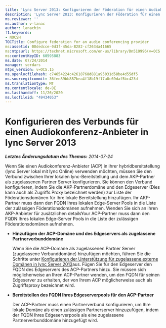 ```yaml
---
title: 'Lync Server 2013: Konfigurieren der Föderation für einen Audiokonferenz-Anbieter'
description: 'Lync Server 2013: Konfigurieren der Föderation für einen Audiokonferenz-Anbieter.'
ms.reviewer: ''
ms.author: v-lanac
author: lanachin
f1.keywords:
- NOCSH
TOCTitle: Configure federation for an audio conferencing provider
ms:assetid: 08dedcce-0d3f-45da-8282-cf2634a41665
ms:mtpsurl: https://technet.microsoft.com/en-us/library/Dn510996(v=OCS.15)
ms:contentKeyID: 60595883
ms.date: 07/24/2014
manager: serdars
mtps_version: v=OCS.15
ms.openlocfilehash: c74654224c42618768d881a95031d58be4d55df5
ms.sourcegitcommit: 36fee89bb887bea4f18b19f17a8c69daf5bc423d
ms.translationtype: MT
ms.contentlocale: de-DE
ms.lasthandoff: 11/26/2020
ms.locfileid: "49434053"
---
```

# <a name="configure-federation-for-an-audio-conferencing-provider-in-lync-server-2013"></a>Konfigurieren des Verbunds für einen Audiokonferenz-Anbieter in lync Server 2013

<div data-xmlns="http://www.w3.org/1999/xhtml">

<div class="topic" data-xmlns="http://www.w3.org/1999/xhtml" data-msxsl="urn:schemas-microsoft-com:xslt" data-cs="https://msdn.microsoft.com/">

<div data-asp="https://msdn2.microsoft.com/asp">



</div>

<div id="mainSection">

<div id="mainBody">

<span> </span>

_**Letztes Änderungsdatum des Themas:** 2014-07-24_

Wenn Sie einen Audiokonferenz-Anbieter (ACP) in ihrer hybridbereitstellung (lync Server lokal mit lync Online) verwenden möchten, müssen Sie den Verbund zwischen Ihrer lokalen lync-Bereitstellung und dem AKP-Partner als zugelassenen Partner Server konfigurieren. Sie können den Verbund konfigurieren, indem Sie die AKP-Partnerdomäne und den Edgeserver (Dies kann auch als Zugriffs Proxy bezeichnet werden) zur Liste der Föderationsdomänen für Ihre lokale Bereitstellung hinzufügen. Ihr AKP-Partner muss dann den FQDN Ihres lokalen Edge-Server Pools in die Liste der zulässigen Föderationsdomänen aufnehmen. Wenden Sie sich an ihren AKP-Anbieter für zusätzlichen detailsYour ACP-Partner muss dann den FQDN Ihres lokalen Edge-Server Pools in die Liste der zulässigen Föderationsdomänen aufnehmen.

  - **Hinzufügen der ACP-Domäne und des Edgeservers als zugelassene Partnerverbunddomäne**
    
    Wenn Sie die ACP-Domäne als zugelassenen Partner Server (zugelassene Verbunddomäne) hinzufügen möchten, führen Sie die Schritte unter [Konfigurieren der Unterstützung für zugelassene externe Domänen in lync Server 2013](lync-server-2013-configure-support-for-allowed-external-domains.md)aus. Fügen Sie für den Edgeserver den FQDN des Edgeservers des ACP-Partners hinzu. Sie müssen sich möglicherweise an Ihren ACP-Partner wenden, um den FQDN für seinen Edgeserver zu erhalten, der von Ihrem ACP möglicherweise auch als Zugriffsproxy bezeichnet wird.

  - **Bereitstellen des FQDN Ihres Edgeserverpools für den ACP-Partner**
    
    Der ACP-Partner muss einen Partnerverbund konfigurieren, um Ihre lokale Domäne als einen zulässigen Partnerserver hinzuzufügen, indem der FQDN Ihres Edgeserverpools als eine zugelassene Partnerverbunddomäne hinzugefügt wird.

</div>

<span> </span>

</div>

</div>

</div>

